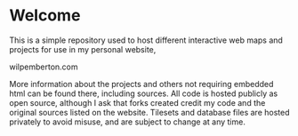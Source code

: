 # Welcome
This is a simple repository used to host different interactive web maps and projects for use in my personal website,

wilpemberton.com

More information about the projects and others not requiring embedded html can be found there, including sources. All code is hosted publicly as open source, although I ask that forks created credit my code and the original sources listed on the website. Tilesets and database files are hosted privately to avoid misuse, and are subject to change at any time.
